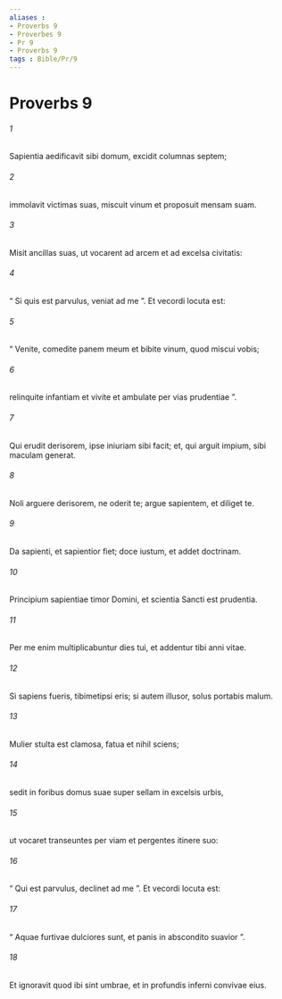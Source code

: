 ```yaml
---
aliases : 
- Proverbs 9
- Proverbes 9
- Pr 9
- Proverbs 9
tags : Bible/Pr/9
---
```


# Proverbs 9

###### 1
Sapientia aedificavit sibi domum, excidit columnas septem;
###### 2
immolavit victimas suas, miscuit vinum et proposuit mensam suam.
###### 3
Misit ancillas suas, ut vocarent ad arcem et ad excelsa civitatis:
###### 4
“ Si quis est parvulus, veniat ad me ”. Et vecordi locuta est:
###### 5
“ Venite, comedite panem meum et bibite vinum, quod miscui vobis; 
###### 6
relinquite infantiam et vivite et ambulate per vias prudentiae ”.
###### 7
Qui erudit derisorem, ipse iniuriam sibi facit; et, qui arguit impium, sibi maculam generat.
###### 8
Noli arguere derisorem, ne oderit te; argue sapientem, et diliget te.
###### 9
Da sapienti, et sapientior fiet; doce iustum, et addet doctrinam.
###### 10
Principium sapientiae timor Domini, et scientia Sancti est prudentia.
###### 11
Per me enim multiplicabuntur dies tui, et addentur tibi anni vitae.
###### 12
Si sapiens fueris, tibimetipsi eris; si autem illusor, solus portabis malum.
###### 13
Mulier stulta est clamosa, fatua et nihil sciens;
###### 14
sedit in foribus domus suae super sellam in excelsis urbis,
###### 15
ut vocaret transeuntes per viam et pergentes itinere suo:
###### 16
“ Qui est parvulus, declinet ad me ”. Et vecordi locuta est:
###### 17
“ Aquae furtivae dulciores sunt, et panis in abscondito suavior ”.
###### 18
Et ignoravit quod ibi sint umbrae, et in profundis inferni convivae eius.
